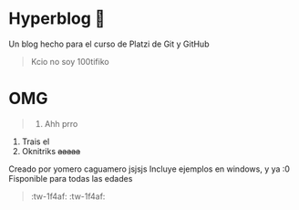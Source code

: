 # Hyperblog 💚
Un blog hecho para el curso de Platzi de Git y GitHub
> Kcio no soy 100tifiko
# OMG
> 1. Ahh prro
1. Trais el
1. Oknitriks
~~aaaaa~~

Creado por yomero caguamero jsjsjs
Incluye ejemplos en windows, y ya :0
Fisponible para todas las edades

> :tw-1f4af: :tw-1f4af:
